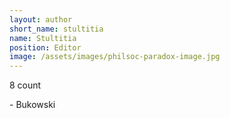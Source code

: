 ```yaml
---
layout: author
short_name: stultitia
name: Stultitia
position: Editor
image: /assets/images/philsoc-paradox-image.jpg
---
```

8 count

\- Bukowski